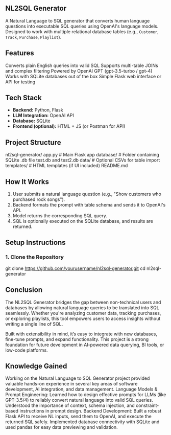 ## NL2SQL Generator
A Natural Language to SQL generator that converts human language questions into executable SQL queries using OpenAI's language models. Designed to work with multiple relational database tables (e.g., `Customer`, `Track`, `Purchase`, `Playlist`).

##  Features
Converts plain English queries into valid SQL
Supports multi-table JOINs and complex filtering
Powered by OpenAI GPT (gpt-3.5-turbo / gpt-4)
Works with SQLite databases out of the box
Simple Flask web interface or API for testing

##  Tech Stack

- **Backend:** Python, Flask
- **LLM Integration:** OpenAI API
- **Database:** SQLite
- **Frontend (optional):** HTML + JS (or Postman for API)

##  Project Structure
nl2sql-generator/
app.py # Main Flask app
database/ # Folder containing SQLite .db file
      test.db and test2.db
data/ # Optional CSVs for table import
templates/ # HTML templates (if UI included)
README.md

##  How It Works

1. User submits a natural language question (e.g., "Show customers who purchased rock songs").
2. Backend formats the prompt with table schema and sends it to OpenAI's API.
3. Model returns the corresponding SQL query.
4. SQL is optionally executed on the SQLite database, and results are returned.

##  Setup Instructions

### 1. Clone the Repository
git clone https://github.com/yourusername/nl2sql-generator.git
cd nl2sql-generator

## Conclusion
The NL2SQL Generator bridges the gap between non-technical users and databases by allowing natural language queries to be translated into SQL seamlessly. Whether you're analyzing customer data, tracking purchases, or exploring playlists, this tool empowers users to access insights without writing a single line of SQL.

Built with extensibility in mind, it’s easy to integrate with new databases, fine-tune prompts, and expand functionality. This project is a strong foundation for future development in AI-powered data querying, BI tools, or low-code platforms.

## Knowledge Gained
Working on the Natural Language to SQL Generator project provided valuable hands-on experience in several key areas of software development, AI integration, and data management.
Language Models & Prompt Engineering:
Learned how to design effective prompts for LLMs (like GPT-3.5/4) to reliably convert natural language into valid SQL queries.
Understood the importance of context, schema injection, and constraint-based instructions in prompt design.
Backend Development:
Built a robust Flask API to receive NL inputs, send them to OpenAI, and execute the returned SQL safely.
Implemented database connectivity with SQLite and used pandas for easy data previewing and validation.




